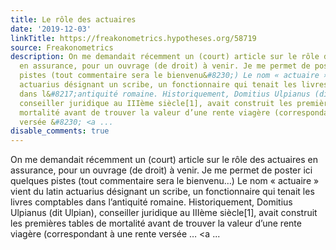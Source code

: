 ```yaml
---
title: Le rôle des actuaires
date: '2019-12-03'
linkTitle: https://freakonometrics.hypotheses.org/58719
source: Freakonometrics
description: On me demandait récemment un (court) article sur le rôle des actuaires
  en assurance, pour un ouvrage (de droit) à venir. Je me permet de poster ici quelques
  pistes (tout commentaire sera le bienvenu&#8230;) Le nom « actuaire » vient du latin
  actuarius désignant un scribe, un fonctionnaire qui tenait les livres comptables
  dans l&#8217;antiquité romaine. Historiquement, Domitius Ulpianus (dit Ulpian),
  conseiller juridique au IIIème siècle[1], avait construit les premières tables de
  mortalité avant de trouver la valeur d’une rente viagère (correspondant à une rente
  versée &#8230; <a ...
disable_comments: true
---
```

On me demandait récemment un (court) article sur le rôle des actuaires en assurance, pour un ouvrage (de droit) à venir. Je me permet de poster ici quelques pistes (tout commentaire sera le bienvenu&#8230;) Le nom « actuaire » vient du latin actuarius désignant un scribe, un fonctionnaire qui tenait les livres comptables dans l&#8217;antiquité romaine. Historiquement, Domitius Ulpianus (dit Ulpian), conseiller juridique au IIIème siècle[1], avait construit les premières tables de mortalité avant de trouver la valeur d’une rente viagère (correspondant à une rente versée &#8230; <a ...